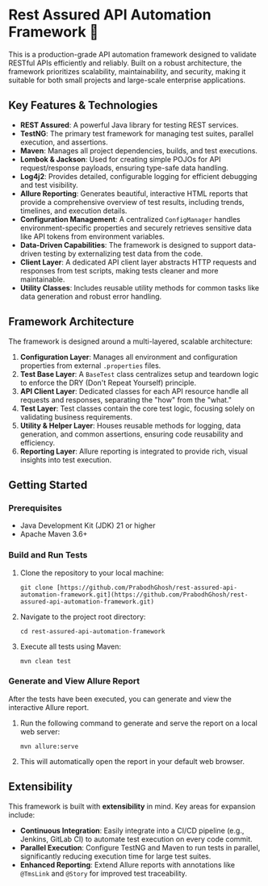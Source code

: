 

# Rest Assured API Automation Framework 🚀

This is a production-grade API automation framework designed to validate RESTful APIs efficiently and reliably. Built on a robust architecture, the framework prioritizes scalability, maintainability, and security, making it suitable for both small projects and large-scale enterprise applications.

## Key Features & Technologies

* **REST Assured**: A powerful Java library for testing REST services.
* **TestNG**: The primary test framework for managing test suites, parallel execution, and assertions.
* **Maven**: Manages all project dependencies, builds, and test executions.
* **Lombok & Jackson**: Used for creating simple POJOs for API request/response payloads, ensuring type-safe data handling.
* **Log4j2**: Provides detailed, configurable logging for efficient debugging and test visibility.
* **Allure Reporting**: Generates beautiful, interactive HTML reports that provide a comprehensive overview of test results, including trends, timelines, and execution details.
* **Configuration Management**: A centralized `ConfigManager` handles environment-specific properties and securely retrieves sensitive data like API tokens from environment variables.
* **Data-Driven Capabilities**: The framework is designed to support data-driven testing by externalizing test data from the code.
* **Client Layer**: A dedicated API client layer abstracts HTTP requests and responses from test scripts, making tests cleaner and more maintainable.
* **Utility Classes**: Includes reusable utility methods for common tasks like data generation and robust error handling.

## Framework Architecture

The framework is designed around a multi-layered, scalable architecture:

1.  **Configuration Layer**: Manages all environment and configuration properties from external `.properties` files.
2.  **Test Base Layer**: A `BaseTest` class centralizes setup and teardown logic to enforce the DRY (Don't Repeat Yourself) principle.
3.  **API Client Layer**: Dedicated classes for each API resource handle all requests and responses, separating the "how" from the "what."
4.  **Test Layer**: Test classes contain the core test logic, focusing solely on validating business requirements.
5.  **Utility & Helper Layer**: Houses reusable methods for logging, data generation, and common assertions, ensuring code reusability and efficiency.
6.  **Reporting Layer**: Allure reporting is integrated to provide rich, visual insights into test execution.

## Getting Started

### Prerequisites

* Java Development Kit (JDK) 21 or higher
* Apache Maven 3.6+

### Build and Run Tests

1.  Clone the repository to your local machine:
    ```
    git clone [https://github.com/PrabodhGhosh/rest-assured-api-automation-framework.git](https://github.com/PrabodhGhosh/rest-assured-api-automation-framework.git)
    ```
2.  Navigate to the project root directory:
    ```
    cd rest-assured-api-automation-framework
    ```
3.  Execute all tests using Maven:
    ```
    mvn clean test
    ```

### Generate and View Allure Report

After the tests have been executed, you can generate and view the interactive Allure report.

1.  Run the following command to generate and serve the report on a local web server:
    ```
    mvn allure:serve
    ```
2.  This will automatically open the report in your default web browser.

## Extensibility

This framework is built with **extensibility** in mind. Key areas for expansion include:

* **Continuous Integration**: Easily integrate into a CI/CD pipeline (e.g., Jenkins, GitLab CI) to automate test execution on every code commit.
* **Parallel Execution**: Configure TestNG and Maven to run tests in parallel, significantly reducing execution time for large test suites.
* **Enhanced Reporting**: Extend Allure reports with annotations like `@TmsLink` and `@Story` for improved test traceability.

